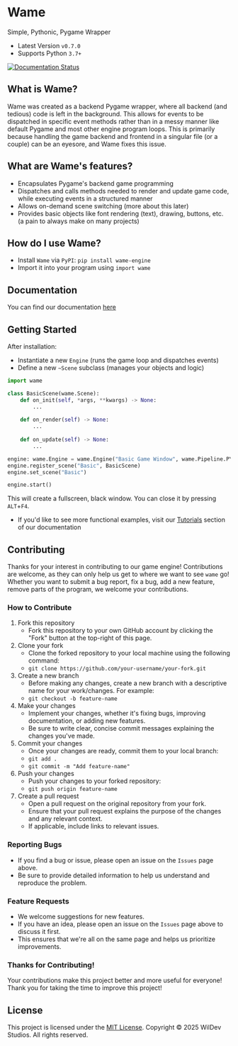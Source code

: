 # Wame
Simple, Pythonic, Pygame Wrapper
- Latest Version `v0.7.0`
- Supports Python `3.7+`

[![Documentation Status](https://readthedocs.org/projects/wame/badge/?version=latest&style=for-the-badge)](https://wame.readthedocs.io/en/latest/?badge=latest)

## What is Wame?
Wame was created as a backend Pygame wrapper, where all backend (and tedious) code is left in the background. This allows for events to be dispatched in specific event methods rather than in a messy manner like default Pygame and most other engine program loops.
This is primarily because handling the game backend and frontend in a singular file (or a couple) can be an eyesore, and Wame fixes this issue.

## What are Wame's features?
- Encapsulates Pygame's backend game programming
- Dispatches and calls methods needed to render and update game code, while executing events in a structured manner
- Allows on-demand scene switching (more about this later)
- Provides basic objects like font rendering (text), drawing, buttons, etc. (a pain to always make on many projects)

## How do I use Wame?
- Install `Wame` via `PyPI`: `pip install wame-engine`
- Import it into your program using `import wame`

## Documentation
You can find our documentation [here](https://wame.wildevstudios.net/)

## Getting Started
After installation:
- Instantiate a new `Engine` (runs the game loop and dispatches events)
- Define a new `~Scene` subclass (manages your objects and logic)
```python
import wame

class BasicScene(wame.Scene):
    def on_init(self, *args, **kwargs) -> None:
        ...
    
    def on_render(self) -> None:
        ...
    
    def on_update(self) -> None:
        ...

engine: wame.Engine = wame.Engine("Basic Game Window", wame.Pipeline.PYGAME)
engine.register_scene("Basic", BasicScene)
engine.set_scene("Basic")

engine.start()
```
This will create a fullscreen, black window. You can close it by pressing `ALT`+`F4`.
- If you'd like to see more functional examples, visit our [Tutorials](https://wame.wildevstudios.net/en/latest/pages/tutorials) section of our documentation

## Contributing
Thanks for your interest in contributing to our game engine! Contributions are welcome, as they can only help us get to where we want to see `wame` go!
Whether you want to submit a bug report, fix a bug, add a new feature, remove parts of the program, we welcome your contributions.

### How to Contribute
1. Fork this repository
    - Fork this repository to your own GitHub account by clicking the "Fork" button at the top-right of this page.
2. Clone your fork
    - Clone the forked repository to your local machine using the following command:
    - `git clone https://github.com/your-username/your-fork.git`
3. Create a new branch
    - Before making any changes, create a new branch with a descriptive name for your work/changes. For example:
    - `git checkout -b feature-name`
4. Make your changes
    - Implement your changes, whether it's fixing bugs, improving documentation, or adding new features.
    - Be sure to write clear, concise commit messages explaining the changes you've made.
5. Commit your changes
    - Once your changes are ready, commit them to your local branch:
    - `git add .`
    - `git commit -m "Add feature-name"`
6. Push your changes
    - Push your changes to your forked repository:
    - `git push origin feature-name`
7. Create a pull request
    - Open a pull request on the original repository from your fork.
    - Ensure that your pull request explains the purpose of the changes and any relevant context.
    - If applicable, include links to relevant issues.

### Reporting Bugs
- If you find a bug or issue, please open an issue on the `Issues` page above.
- Be sure to provide detailed information to help us understand and reproduce the problem.

### Feature Requests
- We welcome suggestions for new features.
- If you have an idea, please open an issue on the `Issues` page above to discuss it first.
- This ensures that we're all on the same page and helps us prioritize improvements.

### Thanks for Contributing!
Your contributions make this project better and more useful for everyone! Thank you for taking the time to improve this project!

## License
This project is licensed under the [MIT License](https://github.com/WilDev-Studios/Wame/blob/main/LICENSE). Copyright &copy; 2025 WilDev Studios. All rights reserved. 